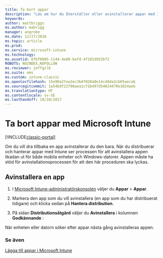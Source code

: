 ```yaml
---
title: Ta bort appar
description: "Läs om hur du återställer eller avinstallerar appar med Intune."
keywords: 
author: mattbriggs
ms.author: mabrigg
manager: angrobe
ms.date: 12/27/2016
ms.topic: article
ms.prod: 
ms.service: microsoft-intune
ms.technology: 
ms.assetid: 6fbf0805-1144-4e08-bafd-4f181d932bf2
ROBOTS: NOINDEX,NOFOLLOW
ms.reviewer: jeffgilb
ms.suite: ems
ms.custom: intune-classic
ms.openlocfilehash: 15e90a2fea2ec3b4f020a0e14c40da2cb65aecab
ms.sourcegitcommit: 1a54bdf22786aea1cf1b497d54024470e1024aeb
ms.translationtype: HT
ms.contentlocale: sv-SE
ms.lasthandoff: 10/10/2017
---
```

# <a name="retire-apps-using-microsoft-intune"></a>Ta bort appar med Microsoft Intune

[!INCLUDE[classic-portal](../includes/classic-portal.md)]

Om du vill dra tillbaka en app avinstallerar du den bara. När du distribuerar och hanterar appar med Intune ser processen för att avinstallera appen likadan ut för både mobila enheter och Windows-datorer. Appen måste ha stöd för avinstallationsprocessen för att den här proceduren ska lyckas.

## <a name="uninstall-an-app"></a>Avinstallera en app

1.  I [Microsoft Intune-administratörskonsolen](https://manage.microsoft.com) väljer du **Appar** &gt; **Appar**.

2.  Markera den app som du vill avinstallera (en app som du har distribuerat tidigare) och klicka sedan på **Hantera distribution**.

3.  På sidan **Distributionsåtgärd** väljer du **Avinstallera** i kolumnen **Godkännande** :

När enheten eller datorn söker efter  appar nästa gång avinstalleras appen.

### <a name="see-also"></a>Se även
[Lägga till appar i Microsoft Intune](add-apps.md)
